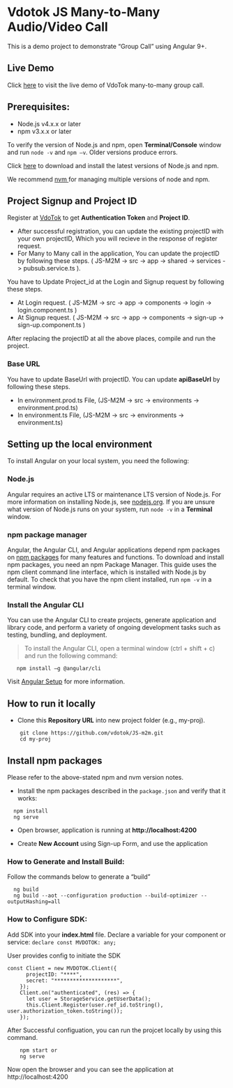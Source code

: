 # Vdotok JS Many-to-Many Audio/Video Call
This is a demo project to demonstrate “Group Call” using Angular 9+.

## Live Demo
 Click <a href="https://m2m.vdotok.com" target="_blank" title="Chat Demo">here</a> to visit the live demo of VdoTok many-to-many group call.
  
 
## Prerequisites:
- Node.js v4.x.x or later 
- npm v3.x.x or later 

To verify the version of Node.js and npm, open **Terminal/Console** window and run `node -v` and `npm –v`. Older versions produce errors.

Click <a href="https://docs.npmjs.com/downloading-and-installing-node-js-and-npm" target="_blank">here</a> to download and install the latest versions of Node.js and npm.  

We recommend <a href="https://github.com/nvm-sh/nvm" target="_blank">nvm </a> for managing multiple versions of node and npm.
    

## Project Signup and Project ID

Register at <a href="https://userpanel.vdotok.com/norgic/chatSDK" target="_blank">VdoTok</a> to get **Authentication Token** and **Project ID**.
- After successful registration, you can update the existing projectID with your own projectID, Which you will recieve in the response of register request. 
- For Many to Many call in the application, You can update the projectID by following these steps. ( JS-M2M -> src -> app -> shared -> services -> pubsub.service.ts ).

You have to Update Project_id at the Login and Signup request by following these steps.
- At Login request. ( JS-M2M -> src -> app -> components -> login -> login.component.ts )
- At Signup request. ( JS-M2M -> src -> app -> components -> sign-up -> sign-up.component.ts )

After replacing the projectID at all the above places, compile and run the project.

### Base URL

You have to update BaseUrl with projectID. You can update **apiBaseUrl** by following these steps.
- In environment.prod.ts File, (JS-M2M -> src -> environments -> environment.prod.ts)
- In environment.ts File, (JS-M2M -> src -> environments -> environment.ts)

## Setting up the local environment

To install Angular on your local system, you need the following:

### Node.js 

Angular requires an active LTS or maintenance LTS version of Node.js. For more information on installing Node.js, see <a href="https://nodejs.org">nodejs.org</a>. If you are unsure what version of Node.js runs on your system, run `node -v` in a **Terminal** window.

### npm package manager

Angular, the Angular CLI, and Angular applications depend npm packages on <a href="https://docs.npmjs.com/getting-started/what-is-npm">npm packages</a> for many features and functions. To download and install npm packages, you need an npm Package Manager. This guide uses the npm client command line interface, which is installed with Node.js by default. To check that you have the npm client installed, run `npm -v` in a terminal window.

###  Install the Angular CLI 
You can use the Angular CLI to create projects, generate application and library code, and perform a variety of ongoing development tasks such as testing, bundling, and deployment.
> To install the Angular CLI, open a terminal window (ctrl + shift + c) and run the following command:
 
```shell
   npm install –g @angular/cli 
```
Visit <a href="https://angular.io/guide/setup-local" target="_blank">Angular Setup</a> for more information.
## How to run it locally

- Clone this **Repository URL** into new project folder (e.g., my-proj).

```shell
    git clone https://github.com/vdotok/JS-m2m.git 
    cd my-proj
```

## Install npm packages

Please refer to the above-stated npm and nvm version notes. 

- Install the npm packages described in the `package.json` and verify that it works:

```shell
  npm install
  ng serve
```
- Open browser, application is running at **http://localhost:4200**

- Create **New Account** using Sign-up Form, and use the application

###  How to Generate and Install Build:
Follow the commands below to generate a “build”
 
```shell
  ng build 
  ng build --aot --configuration production --build-optimizer --outputHashing=all
```



### How to Configure SDK:
Add SDK into your **index.html** file. Declare a variable for your component or service:
`declare const MVDOTOK: any;`

User provides config to initiate the SDK
```shell
const Client = new MVDOTOK.Client({
      projectID: "****",
      secret: "********************",
    });
    Client.on("authenticated", (res) => {
      let user = StorageService.getUserData();
      this.Client.Register(user.ref_id.toString(), user.authorization_token.toString());
    });
```

After Successful configuation, you can run the projcet locally by using this command.

```shell
    npm start or
    ng serve
```
Now open the browser and you can see the application at http://localhost:4200 